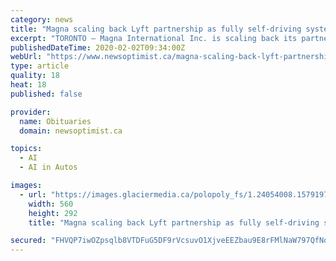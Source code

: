 ```yaml
---
category: news
title: "Magna scaling back Lyft partnership as fully self-driving systems look further off"
excerpt: "TORONTO — Magna International Inc. is scaling back its partnership with Lyft Inc. to co-develop self-driving technology as it focuses research and development spending on more near-term prospects. It was only about two years ago that the Aurora, Ont.,-based auto parts giant struck an ambitious partnership with ride-hailing firm Lyft to ..."
publishedDateTime: 2020-02-02T09:34:00Z
webUrl: "https://www.newsoptimist.ca/magna-scaling-back-lyft-partnership-as-fully-self-driving-systems-look-further-off-1.24054007"
type: article
quality: 18
heat: 18
published: false

provider:
  name: Obituaries
  domain: newsoptimist.ca

topics:
  - AI
  - AI in Autos

images:
  - url: "https://images.glaciermedia.ca/polopoly_fs/1.24054008.1579197909!/fileImage/httpImage/image.jpg_gen/derivatives/facebookogimage_560_292/cpt10140229-jpg.jpg"
    width: 560
    height: 292
    title: "Magna scaling back Lyft partnership as fully self-driving systems look further off"

secured: "FHVQP7iwOZpsqlb8VTDFuG5DF9rVcsuvO1XjveEEZbau9E8rFMlNaW797QfNq1MvMUiTwRe4UW+uiQvgAc49XU8GwQPT6ZcLDx4b2wrHYViI3CtP6KvuBaS8QFbk5QFaonT33gmAoEoSHQH/u3DfIQkTiXooUQ+j0Q7rqYe+qJd+HU7uvXcgrgI5/SExeJ/6alVF4pyeBrhjG2RO+CrUIsZJ4v0KOGaj7WiuT5yjvF0LKX3RQvPfNlQv+YxJspEOpnGCkEMzKiOUnQDfPBXrawQPH8maTG9WQJqDWOYMl0rla2Mp9YuiYajG87SlFvrR5JccgAJiLalasylA9EI9Z/No+NDU3M9Vlkj10gnDODiicbrMAU81uE9fRNSulqnbySBQdq6ipeR7j+eUojYGckaR5vHY9pjxeKL2BwDCZn4/sIZP5dij4yVZrXLaS9yNMozLAtXVzpLl8nL/zBgHsdUDb5v0FkshcIIJtM9/tnE=;LKgCqIy6xYAtzLnYbExG+Q=="
---
```


